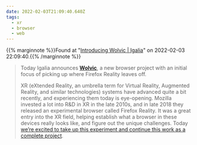 ```yaml
---
date: 2022-02-03T21:09:40.640Z
tags:
  - xr
  - browser
  - web
---
```

{{% marginnote %}}Found at "[Introducing Wolvic | Igalia](https://www.igalia.com/2022/02/03/Introducing-Wolvic.html)" on 2022-02-03 22:09:40.{{% /marginnote %}}

> Today Igalia announces [**Wolvic**](https://wolvic.com), a new browser project with an initial focus of picking up where Firefox Reality leaves off.
>
> XR (eXtended Reality, an umbrella term for Virtual Reality, Augmented Reality, and similar technologies) systems have advanced quite a bit recently, and experiencing them today is eye-opening. Mozilla invested a lot into R&D in XR in the late 2010s, and in late 2018 they released an experimental browser called Firefox Reality. It was a great entry into the XR field, helping establish what a browser in these devices really looks like, and figure out the unique challenges. Today [we’re excited to take up this experiment and continue this work as a complete project](https://blog.mozilla.org/mozilla/update-on-firefox-reality/).

